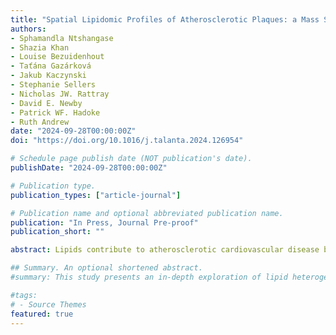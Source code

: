 ```yaml
---
title: "Spatial Lipidomic Profiles of Atherosclerotic Plaques: a Mass Spectrometry Imaging Study"
authors:
- Sphamandla Ntshangase
- Shazia Khan
- Louise Bezuidenhout
- Taťána Gazárková
- Jakub Kaczynski
- Stephanie Sellers
- Nicholas JW. Rattray
- David E. Newby
- Patrick WF. Hadoke
- Ruth Andrew
date: "2024-09-28T00:00:00Z"
doi: "https://doi.org/10.1016/j.talanta.2024.126954"

# Schedule page publish date (NOT publication's date).
publishDate: "2024-09-28T00:00:00Z"

# Publication type.
publication_types: ["article-journal"]

# Publication name and optional abbreviated publication name.
publication: "In Press, Journal Pre-proof"
publication_short: ""

abstract: Lipids contribute to atherosclerotic cardiovascular disease but their roles are not fully understood. Spatial lipid composition of atherosclerotic plaques was compared between species focusing on aortic plaques from New Zealand White rabbits and carotid plaques from humans (n=3), using matrix-assisted laser desorption/ionization mass spectrometry imaging. Histologically discriminant lipids within plaque features (neointima and media in rabbits, and lipid-necrotic core and fibrous cap/tissue in humans) included sphingomyelins, phosphatidylcholines, and cholesteryl esters. There were 67 differential lipids between rabbit plaque features and 199 differential lipids in human, each with variable importance in projection score ≥1.0 and p <0.05. The lipid profile of plaques in the rabbit model closely mimicked that of human plaques and two key pathways (impact value ≥0.1), sphingolipid and glycerophospholipid metabolism, were disrupted by atherosclerosis in both species. Thus, mass spectrometry imaging of spatial biomarkers offers valuable insights into atherosclerosis.

## Summary. An optional shortened abstract.
#summary: This study presents an in-depth exploration of lipid heterogeneity within carotid plaques using MALDI-MSI, providing crucial insights into disease progression and potential therapeutic avenues.

#tags:
# - Source Themes
featured: true
---
```

